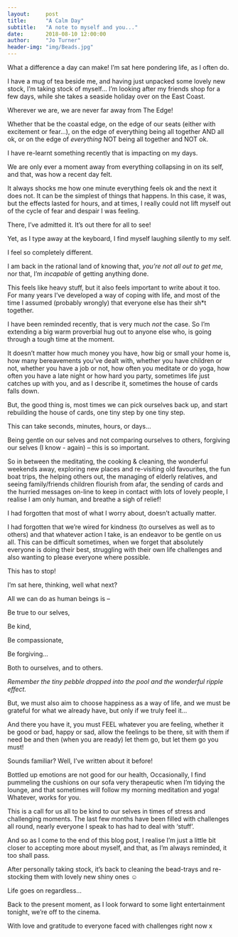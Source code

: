 ```yaml
---
layout:     post
title:      "A Calm Day"
subtitle:   "A note to myself and you..."
date:       2018-08-10 12:00:00
author:     "Jo Turner"
header-img: "img/Beads.jpg"
---
```

What a difference a day can make! I’m sat here pondering life, as I often do. 

I have a mug of tea beside me, and having just unpacked some lovely new stock, I’m taking stock of myself… I’m looking after my friends shop for a few days, while she takes a seaside holiday over on the East Coast.

Wherever we are, we are never far away from The Edge!

Whether that be the coastal edge, on the edge of our seats (either with excitement or fear...), on the edge of everything being all together AND all ok, or on the edge of *everything* NOT being all together and NOT ok.

I have re-learnt something recently that is impacting on my days. 

We are only ever a moment away from everything collapsing in on its self, and that, was how a recent day felt.

It always shocks me how one minute everything feels ok and the next it does not. It can be the simplest of things that happens. In this case, it was, but the effects lasted for hours, and at times, I really could not lift myself out of the cycle of fear and despair I was feeling.

There, I’ve admitted it. It’s out there for all to see!

Yet, as I type away at the keyboard, I find myself laughing silently to my self.

I feel so completely different. 

I am back in the rational land of knowing that, *you’re not all out to get me,* nor that, I’m *incapable* of getting anything done.

This feels like heavy stuff, but it also feels important to write about it too. For many years I’ve developed a way of coping with life, and most of the time I assumed (probably wrongly) that everyone else has their sh*t together.  

I have been reminded recently, that is very much *not* the case. So I’m extending a big warm proverbial hug out to anyone else who, is going through a tough time at the moment. 

It doesn’t matter how much money you have, how big or small your home is, how many bereavements you’ve dealt with, whether you have children or not, whether you have a job or not, how often you meditate or do yoga, how often you have a late night or how hard you party, sometimes life just catches up with you, and as I describe it, sometimes the house of cards falls down.

But, the good thing is, most times we can pick ourselves back up, and start rebuilding the house of cards, one tiny step by one tiny step. 

This can take seconds, minutes, hours, or days…

Being gentle on our selves and not comparing ourselves to others, forgiving our selves (I know - again) – this is so important. 

So in between the meditating, the cooking & cleaning, the wonderful weekends away, exploring new places and re-visiting old favourites, the fun boat trips, the helping others out, the managing of elderly relatives, and seeing family/friends children flourish from afar, the sending of cards and the hurried messages on-line to keep in contact with lots of lovely people, I realise I am only human, and breathe a sigh of relief!

I had forgotten that most of what I worry about, doesn’t actually matter. 

I had forgotten that we’re wired for kindness (to ourselves as well as to others) and that whatever action I take, is an endeavor to be gentle on us all. This can be difficult sometimes, when we forget that absolutely everyone is doing their best, struggling with their own life challenges and also wanting to please everyone where possible.

This has to stop!

I’m sat here, thinking, well what next?

All we can do as human beings is – 

Be true to our selves, 

Be kind, 

Be compassionate, 

Be forgiving…

Both to ourselves, and to others. 

*Remember the tiny pebble dropped into the pool and the wonderful ripple effect.*

But, we must also aim to choose happiness as a way of life, and we must be grateful for what we already have, but only if we truly feel it…

And there you have it, you must FEEL whatever you are feeling, whether it be good or bad, happy or sad, allow the feelings to be there, sit with them if need be and then (when you are ready) let them go, but let them go you must!
 
Sounds familiar? Well, I’ve written about it before!

Bottled up emotions are not good for our health, Occasionally, I find pummeling the cushions on our sofa very therapeutic when I’m tidying the lounge, and that sometimes will follow my morning meditation and yoga! Whatever, works for you. 

This is a call for us all to be kind to our selves in times of stress and challenging moments. The last few months have been filled with challenges all round, nearly everyone I speak to has had to deal with ‘stuff’.

And so as I come to the end of this blog post, I realise I’m just a little bit closer to accepting more about myself, and that, as I’m always reminded, it too shall pass. 

After personally taking stock, it’s back to cleaning the bead-trays and re-stocking them with lovely new shiny ones ☺

Life goes on regardless…

Back to the present moment, as I look forward to some light entertainment tonight, we’re off to the cinema. 

With love and gratitude to everyone faced with challenges right now x 
